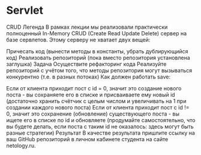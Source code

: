 # Servlet

CRUD
Легенда
В рамках лекции мы реализовали практически полноценный In-Memory CRUD (Create Read Update Delete) сервер на базе сервлетов. Этому серверу не хватает двух вещей:

Причесать код (вынести методы в константы, убрать дублирующийся код)
Реализовать репозиторий (пока вместо репозитория установлена заглушка)
Задача
Осуществите рефакторинг кода
Реализуйте репозиторий с учётом того, что методы репозитория могут вызываться конкурентно (т.е. в разных потоках)
Как должен работать save:

Если от клиента приходит пост с id = 0, значит это создание нового поста - вы сохраняете его в списке и присваиваете ему новый id (достаточно хранить счётчик с целым числом и увеличивать на 1 при создании каждого нового поста)
Если от клиента приходит пост с id != 0, значит это сохранение (обновление) существующего поста - вы ищете его в списке по id и обновляете (продумайте самостоятельно, что вы будете делать, если поста с таким id не оказалось: здесь могут быть разные стратегии)
Результат
В качестве результата пришлите ссылку на ваш GitHub репозиторий в личном кабинете студента на сайте netology.ru.
